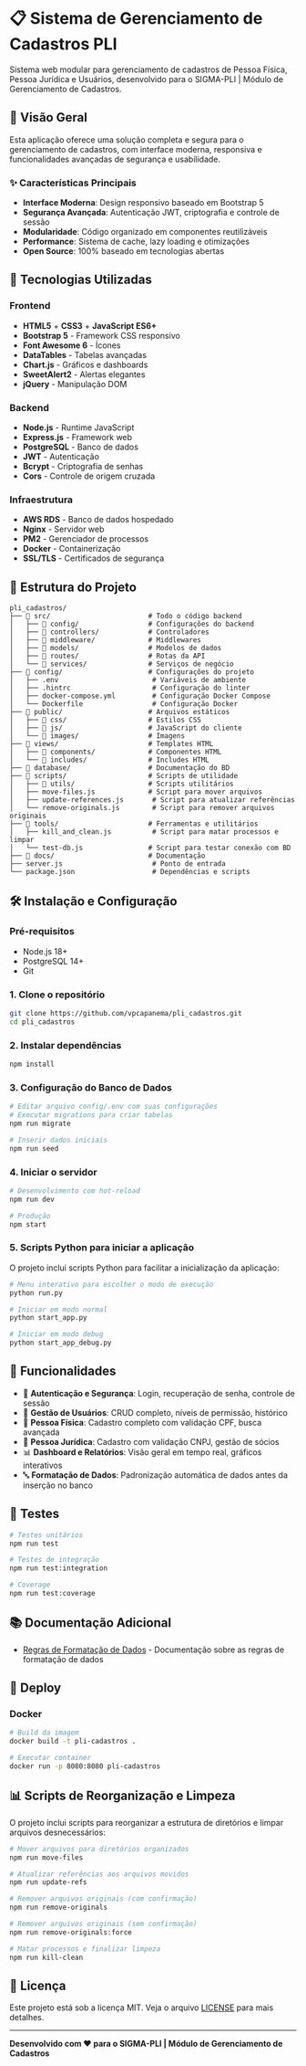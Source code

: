 # 📋 Sistema de Gerenciamento de Cadastros PLI

Sistema web modular para gerenciamento de cadastros de Pessoa Física, Pessoa Jurídica e Usuários, desenvolvido para o SIGMA-PLI | Módulo de Gerenciamento de Cadastros.

## 🎯 Visão Geral

Esta aplicação oferece uma solução completa e segura para o gerenciamento de cadastros, com interface moderna, responsiva e funcionalidades avançadas de segurança e usabilidade.

### ✨ Características Principais

- **Interface Moderna**: Design responsivo baseado em Bootstrap 5
- **Segurança Avançada**: Autenticação JWT, criptografia e controle de sessão
- **Modularidade**: Código organizado em componentes reutilizáveis
- **Performance**: Sistema de cache, lazy loading e otimizações
- **Open Source**: 100% baseado em tecnologias abertas

## 🚀 Tecnologias Utilizadas

### Frontend

- **HTML5** + **CSS3** + **JavaScript ES6+**
- **Bootstrap 5** - Framework CSS responsivo
- **Font Awesome 6** - Ícones
- **DataTables** - Tabelas avançadas
- **Chart.js** - Gráficos e dashboards
- **SweetAlert2** - Alertas elegantes
- **jQuery** - Manipulação DOM

### Backend

- **Node.js** - Runtime JavaScript
- **Express.js** - Framework web
- **PostgreSQL** - Banco de dados
- **JWT** - Autenticação
- **Bcrypt** - Criptografia de senhas
- **Cors** - Controle de origem cruzada

### Infraestrutura

- **AWS RDS** - Banco de dados hospedado
- **Nginx** - Servidor web
- **PM2** - Gerenciador de processos
- **Docker** - Containerização
- **SSL/TLS** - Certificados de segurança

## 📁 Estrutura do Projeto

```
pli_cadastros/
├── 📁 src/                        # Todo o código backend
│   ├── 📁 config/                 # Configurações do backend
│   ├── 📁 controllers/            # Controladores
│   ├── 📁 middleware/             # Middlewares
│   ├── 📁 models/                 # Modelos de dados
│   ├── 📁 routes/                 # Rotas da API
│   └── 📁 services/               # Serviços de negócio
├── 📁 config/                     # Configurações do projeto
│   ├── .env                       # Variáveis de ambiente
│   ├── .hintrc                    # Configuração do linter
│   ├── docker-compose.yml         # Configuração Docker Compose
│   └── Dockerfile                 # Configuração Docker
├── 📁 public/                     # Arquivos estáticos
│   ├── 📁 css/                    # Estilos CSS
│   ├── 📁 js/                     # JavaScript do cliente
│   └── 📁 images/                 # Imagens
├── 📁 views/                      # Templates HTML
│   ├── 📁 components/             # Componentes HTML
│   └── 📁 includes/               # Includes HTML
├── 📁 database/                   # Documentação do BD
├── 📁 scripts/                    # Scripts de utilidade
│   ├── 📁 utils/                  # Scripts utilitários
│   ├── move-files.js             # Script para mover arquivos
│   ├── update-references.js       # Script para atualizar referências
│   └── remove-originals.js        # Script para remover arquivos originais
├── 📁 tools/                      # Ferramentas e utilitários
│   ├── kill_and_clean.js          # Script para matar processos e limpar
│   └── test-db.js                # Script para testar conexão com BD
├── 📁 docs/                       # Documentação
├── server.js                      # Ponto de entrada
└── package.json                   # Dependências e scripts
```

## 🛠️ Instalação e Configuração

### Pré-requisitos

- Node.js 18+
- PostgreSQL 14+
- Git

### 1. Clone o repositório

```bash
git clone https://github.com/vpcapanema/pli_cadastros.git
cd pli_cadastros
```

### 2. Instalar dependências

```bash
npm install
```

### 3. Configuração do Banco de Dados

```bash
# Editar arquivo config/.env com suas configurações
# Executar migrations para criar tabelas
npm run migrate

# Inserir dados iniciais
npm run seed
```

### 4. Iniciar o servidor

```bash
# Desenvolvimento com hot-reload
npm run dev

# Produção
npm start
```

### 5. Scripts Python para iniciar a aplicação

O projeto inclui scripts Python para facilitar a inicialização da aplicação:

```bash
# Menu interativo para escolher o modo de execução
python run.py

# Iniciar em modo normal
python start_app.py

# Iniciar em modo debug
python start_app_debug.py
```

## 📱 Funcionalidades

- 🔐 **Autenticação e Segurança**: Login, recuperação de senha, controle de sessão
- 👤 **Gestão de Usuários**: CRUD completo, níveis de permissão, histórico
- 🧑 **Pessoa Física**: Cadastro completo com validação CPF, busca avançada
- 🏢 **Pessoa Jurídica**: Cadastro com validação CNPJ, gestão de sócios
- 📊 **Dashboard e Relatórios**: Visão geral em tempo real, gráficos interativos
- 🔤 **Formatação de Dados**: Padronização automática de dados antes da inserção no banco

## 🧪 Testes

```bash
# Testes unitários
npm run test

# Testes de integração
npm run test:integration

# Coverage
npm run test:coverage
```

## 📚 Documentação Adicional

- [Regras de Formatação de Dados](docs/FORMATACAO.md) - Documentação sobre as regras de formatação de dados

## 🚀 Deploy

### Docker

```bash
# Build da imagem
docker build -t pli-cadastros .

# Executar container
docker run -p 8080:8080 pli-cadastros
```

## 📊 Scripts de Reorganização e Limpeza

O projeto inclui scripts para reorganizar a estrutura de diretórios e limpar arquivos desnecessários:

```bash
# Mover arquivos para diretórios organizados
npm run move-files

# Atualizar referências aos arquivos movidos
npm run update-refs

# Remover arquivos originais (com confirmação)
npm run remove-originals

# Remover arquivos originais (sem confirmação)
npm run remove-originals:force

# Matar processos e finalizar limpeza
npm run kill-clean
```

## 📄 Licença

Este projeto está sob a licença MIT. Veja o arquivo [LICENSE](docs/LICENSE) para mais detalhes.

---

**Desenvolvido com ❤️ para o SIGMA-PLI | Módulo de Gerenciamento de Cadastros**
